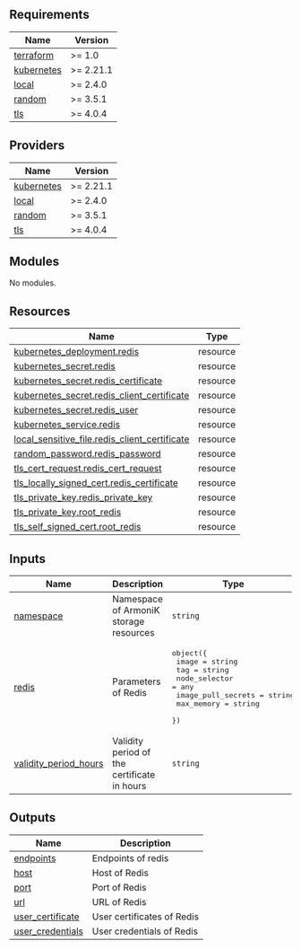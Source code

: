 <!-- BEGIN_TF_DOCS -->
## Requirements

| Name | Version |
|------|---------|
| <a name="requirement_terraform"></a> [terraform](#requirement\_terraform) | >= 1.0 |
| <a name="requirement_kubernetes"></a> [kubernetes](#requirement\_kubernetes) | >= 2.21.1 |
| <a name="requirement_local"></a> [local](#requirement\_local) | >= 2.4.0 |
| <a name="requirement_random"></a> [random](#requirement\_random) | >= 3.5.1 |
| <a name="requirement_tls"></a> [tls](#requirement\_tls) | >= 4.0.4 |

## Providers

| Name | Version |
|------|---------|
| <a name="provider_kubernetes"></a> [kubernetes](#provider\_kubernetes) | >= 2.21.1 |
| <a name="provider_local"></a> [local](#provider\_local) | >= 2.4.0 |
| <a name="provider_random"></a> [random](#provider\_random) | >= 3.5.1 |
| <a name="provider_tls"></a> [tls](#provider\_tls) | >= 4.0.4 |

## Modules

No modules.

## Resources

| Name | Type |
|------|------|
| [kubernetes_deployment.redis](https://registry.terraform.io/providers/hashicorp/kubernetes/latest/docs/resources/deployment) | resource |
| [kubernetes_secret.redis](https://registry.terraform.io/providers/hashicorp/kubernetes/latest/docs/resources/secret) | resource |
| [kubernetes_secret.redis_certificate](https://registry.terraform.io/providers/hashicorp/kubernetes/latest/docs/resources/secret) | resource |
| [kubernetes_secret.redis_client_certificate](https://registry.terraform.io/providers/hashicorp/kubernetes/latest/docs/resources/secret) | resource |
| [kubernetes_secret.redis_user](https://registry.terraform.io/providers/hashicorp/kubernetes/latest/docs/resources/secret) | resource |
| [kubernetes_service.redis](https://registry.terraform.io/providers/hashicorp/kubernetes/latest/docs/resources/service) | resource |
| [local_sensitive_file.redis_client_certificate](https://registry.terraform.io/providers/hashicorp/local/latest/docs/resources/sensitive_file) | resource |
| [random_password.redis_password](https://registry.terraform.io/providers/hashicorp/random/latest/docs/resources/password) | resource |
| [tls_cert_request.redis_cert_request](https://registry.terraform.io/providers/hashicorp/tls/latest/docs/resources/cert_request) | resource |
| [tls_locally_signed_cert.redis_certificate](https://registry.terraform.io/providers/hashicorp/tls/latest/docs/resources/locally_signed_cert) | resource |
| [tls_private_key.redis_private_key](https://registry.terraform.io/providers/hashicorp/tls/latest/docs/resources/private_key) | resource |
| [tls_private_key.root_redis](https://registry.terraform.io/providers/hashicorp/tls/latest/docs/resources/private_key) | resource |
| [tls_self_signed_cert.root_redis](https://registry.terraform.io/providers/hashicorp/tls/latest/docs/resources/self_signed_cert) | resource |

## Inputs

| Name | Description | Type | Default | Required |
|------|-------------|------|---------|:--------:|
| <a name="input_namespace"></a> [namespace](#input\_namespace) | Namespace of ArmoniK storage resources | `string` | n/a | yes |
| <a name="input_redis"></a> [redis](#input\_redis) | Parameters of Redis | <pre>object({<br>    image              = string<br>    tag                = string<br>    node_selector      = any<br>    image_pull_secrets = string<br>    max_memory         = string<br>  })</pre> | n/a | yes |
| <a name="input_validity_period_hours"></a> [validity\_period\_hours](#input\_validity\_period\_hours) | Validity period of the certificate in hours | `string` | `"8760"` | no |

## Outputs

| Name | Description |
|------|-------------|
| <a name="output_endpoints"></a> [endpoints](#output\_endpoints) | Endpoints of redis |
| <a name="output_host"></a> [host](#output\_host) | Host of Redis |
| <a name="output_port"></a> [port](#output\_port) | Port of Redis |
| <a name="output_url"></a> [url](#output\_url) | URL of Redis |
| <a name="output_user_certificate"></a> [user\_certificate](#output\_user\_certificate) | User certificates of Redis |
| <a name="output_user_credentials"></a> [user\_credentials](#output\_user\_credentials) | User credentials of Redis |
<!-- END_TF_DOCS -->
